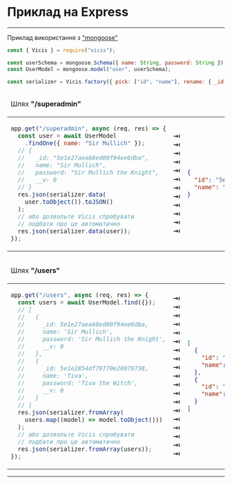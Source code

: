 # Приклад на Express

---

Приклад використання з ["mongoose"](https://github.com/Automattic/mongoose)

```js
const { Vicis } = require("vicis");

const userSchema = mongoose.Schema({ name: String, password: String });
const UserModel = mongoose.model("user", userSchema);

const serializer = Vicis.factory({ pick: ["id", "name"], rename: { _id: "id" } });
```

<table>
<thead>
<tr><td colspan="3">

Шлях **"/superadmin"**

</td></tr>
</thead>
<tbody>
<tr>
<td>

```js
app.get("/superadmin", async (req, res) => {
  const user = await UserModel
    .findOne({ name: "Sir Mullich" });
  // {
  //   _id: "5e1e27aea68ed00f94ee6dba",
  //   name: "Sir Mullich",
  //   password: "Sir Mullich the Knight",
  //   __v: 0
  // }
  res.json(serializer.data(
    user.toObject()).toJSON()
  );
  // або дозвольте Vicis спробувати
  // подбати про це автоматично
  res.json(serializer.data(user));
});
```

</td>
<td>
<strong>&#x21E5;</strong><br>
<strong>&#x21E5;</strong><br>
<strong>&#x21E5;</strong><br>
<strong>&#x21E5;</strong><br>
<strong>&#x21E5;</strong><br>
<strong>&#x21E5;</strong><br>
<strong>&#x21E5;</strong><br>
<strong>&#x21E5;</strong><br>
<strong>&#x21E5;</strong><br>
<strong>&#x21E5;</strong><br>
<strong>&#x21E5;</strong><br>
<strong>&#x21E5;</strong><br>
</td>
<td>

```json
{
  "id": "5e1e27aea68ed00f94ee6dba",
  "name": "Sir Mullich"
}
```

</td>
</tr>
</tbody>
</table>

<table>
<thead>
<tr><td colspan="3">

Шлях **"/users"**

</td></tr>
</thead>
<tbody>
<tr>
<td>

```js
app.get("/users", async (req, res) => {
  const users = await UserModel.find({});
  // [
  //   {
  //     _id: 5e1e27aea68ed00f94ee6dba,
  //     name: 'Sir Mullich',
  //     password: 'Sir Mullich the Knight',
  //     __v: 0
  //   },
  //   {
  //     _id: 5e1e2854df79770e20979738,
  //     name: 'Tiva',
  //     password: 'Tiva the Witch',
  //     __v: 0
  //   }
  // ]
  res.json(serializer.fromArray(
    users.map((model) => model.toObject()))
  );
  // або дозвольте Vicis спробувати
  // подбати про це автоматично
  res.json(serializer.fromArray(users));
});
```

</td>
<td>
<strong>&#x21E5;</strong><br>
<strong>&#x21E5;</strong><br>
<strong>&#x21E5;</strong><br>
<strong>&#x21E5;</strong><br>
<strong>&#x21E5;</strong><br>
<strong>&#x21E5;</strong><br>
<strong>&#x21E5;</strong><br>
<strong>&#x21E5;</strong><br>
<strong>&#x21E5;</strong><br>
<strong>&#x21E5;</strong><br>
<strong>&#x21E5;</strong><br>
<strong>&#x21E5;</strong><br>
<strong>&#x21E5;</strong><br>
<strong>&#x21E5;</strong><br>
<strong>&#x21E5;</strong><br>
<strong>&#x21E5;</strong><br>
<strong>&#x21E5;</strong><br>
<strong>&#x21E5;</strong><br>
<strong>&#x21E5;</strong><br>
</td>
<td>

```json
[
  {
    "id": "5e1e27aea68ed00f94ee6dba",
    "name": "Sir Mullich"
  },
  {
    "id": "5e1e2854df79770e20979738",
    "name": "Tiva"
  }
]
```

</td>
</tr>
</tbody>
</table>

---
